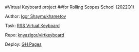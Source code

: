 #Virtual Keyboard project 
##for Rolling Scopes School (2022Q1)

Author: [Igor Shaymukhametov](https://github.com/knyazigor)

Task: [RSS Virtual Keyboard](https://github.com/rolling-scopes-school/tasks/blob/master/tasks/virtual-keyboard/virtual-keyboard-en.md)

Repo: [knyazigor/virtkeyboard](https://github.com/knyazigor)

Deploy: [GH Pages](https://github.com/knyazigor)